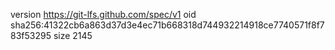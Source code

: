 version https://git-lfs.github.com/spec/v1
oid sha256:41322cb6a863d37d3e4ec71b668318d744932214918ce7740571f8f783f53295
size 2145
